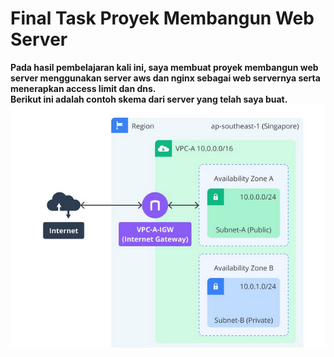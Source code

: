 # Final Task Proyek Membangun Web Server <br>
**Pada hasil pembelajaran kali ini, saya membuat proyek membangun web server menggunakan server aws dan nginx sebagai web servernya serta menerapkan access limit dan dns.**<br>
**Berikut ini adalah contoh skema dari server yang telah saya buat.**<br>
![Gambar skema server aws](gambar-skema.png)<br>
